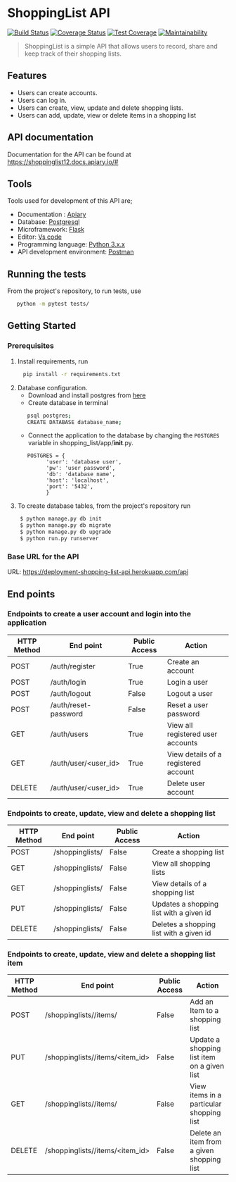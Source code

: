 # ShoppingList API

[![Build Status](https://travis-ci.org/flacode/shopping_list.png)](https://travis-ci.org/flacode/shopping_list)     [![Coverage Status](https://coveralls.io/repos/github/flacode/shopping_list/badge.svg)](https://coveralls.io/github/flacode/shopping_list)
[![Test Coverage](https://api.codeclimate.com/v1/badges/08889291e991002973ae/test_coverage)](https://codeclimate.com/github/flacode/shopping_list/test_coverage)
[![Maintainability](https://api.codeclimate.com/v1/badges/08889291e991002973ae/maintainability)](https://codeclimate.com/github/flacode/shopping_list/maintainability)

> ShoppingList is a simple API that allows users to record, share and keep track of their shopping lists.

## Features
- Users can create accounts.
- Users can log in.
- Users can create, view, update and delete shopping lists. 
- Users can add, update, view or delete items in a shopping list

## API documentation

Documentation for the API can be found at https://shoppinglist12.docs.apiary.io/#

## Tools
Tools used for development of this API are;
- Documentation : [Apiary](https://apiary.io/)
- Database: [Postgresql](https://www.postgresql.org)
- Microframework: [Flask](http://flask.pocoo.org/)
- Editor: [Vs code](https://code.visualstudio.com)
- Programming language: [Python 3.x.x](https://docs.python.org/3/)
- API development environment: [Postman](https://www.getpostman.com)

## Running the tests

From the project's repository, to run tests, use
```sh
   python -m pytest tests/ 
 ``` 

## Getting Started
### Prerequisites
1. Install requirements, run 
```sh
     pip install -r requirements.txt
```
2. Database configuration.
   - Download and install postgres from [here](https://www.postgresql.org/download/)
   - Create database in terminal
   ```sh
      psql postgres;
      CREATE DATABASE database_name;
   ```
   - Connect the application to the database by changing the ``` POSTGRES ``` variable in shopping_list/app/__init__.py.
   ```
      POSTGRES = {
            'user': 'database user',
            'pw': 'user password',
            'db': 'database name',
            'host': 'localhost',
            'port': '5432',
            }
   ```
3. To create database tables, from the project's repository run 
```sh 
    $ python manage.py db init
    $ python manage.py db migrate
    $ python manage.py db upgrade
    $ python run.py runserver
 ```
### Base URL for the API
URL: https://deployment-shopping-list-api.herokuapp.com/api

## End points
### Endpoints to create a user account and login into the application
HTTP Method|End point | Public Access|Action
-----------|----------|--------------|------
POST | /auth/register | True | Create an account
POST | /auth/login | True | Login a user
POST | /auth/logout | False | Logout a user
POST | /auth/reset-password | False | Reset a user password
GET | /auth/users | True | View all registered user accounts
GET | /auth/user/<user_id> | True | View details of a registered account
DELETE | /auth/user/<user_id> | True | Delete user account

### Endpoints to create, update, view and delete a shopping list
HTTP Method|End point | Public Access|Action
-----------|----------|--------------|------
POST | /shoppinglists/ | False | Create a shopping list
GET | /shoppinglists/ | False | View all shopping lists
GET | /shoppinglists/<id> | False | View details of a shopping list
PUT | /shoppinglists/<id> | False | Updates a shopping list with a given id
DELETE | /shoppinglists/<id> | False | Deletes a shopping list with a given id

### Endpoints to create, update, view and delete a shopping list item
HTTP Method|End point | Public Access|Action
-----------|----------|--------------|------
POST | /shoppinglists/<id>/items/ | False | Add an Item to a shopping list
PUT | /shoppinglists/<id>/items/<item_id> | False | Update a shopping list item on a given list
GET | /shoppinglists/<id>/items/ | False | View items in a particular shopping list
DELETE | /shoppinglists/<id>/items/<item_id> | False | Delete an item from a given shopping list



